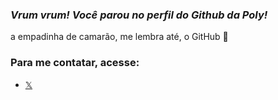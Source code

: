 ### *Vrum vrum! Você parou no perfil do Github da Poly!*

a empadinha de camarão, me lembra até, o GitHub 💙

### Para me contatar, acesse:
- [𝕏](x.com/nyandigum)
